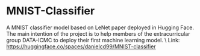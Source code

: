 # MNIST-Classifier
A MNIST classifier model based on LeNet paper deployed in Hugging Face. The main intention of the project is to help members of the extracurricular group DATA-ICMC to deploy their first machine learning model. \\
Link: https://huggingface.co/spaces/danielcd99/MNIST-classifier
